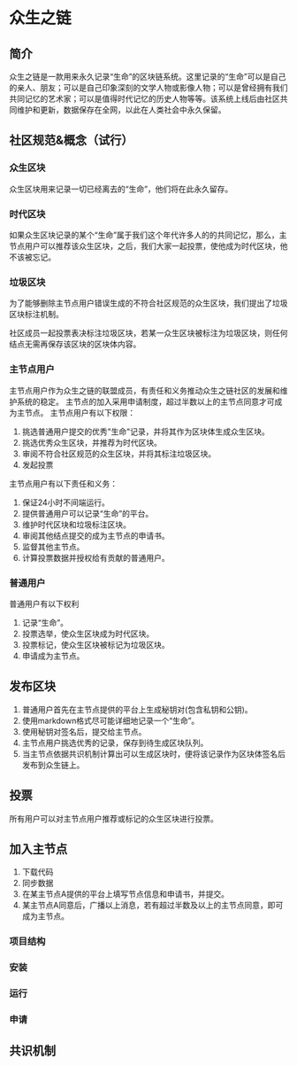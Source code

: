 # 众生之链

## 简介

众生之链是一款用来永久记录“生命”的区块链系统。这里记录的“生命”可以是自己的亲人、朋友；可以是自己印象深刻的文学人物或影像人物；可以是曾经拥有我们共同记忆的艺术家；可以是值得时代记忆的历史人物等等。该系统上线后由社区共同维护和更新，数据保存在全网，以此在人类社会中永久保留。

## 社区规范&概念（试行）

### 众生区块

众生区块用来记录一切已经离去的“生命”，他们将在此永久留存。

### 时代区块

如果众生区块记录的某个“生命”属于我们这个年代许多人的的共同记忆，那么，主节点用户可以推荐该众生区块，之后，我们大家一起投票，使他成为时代区块，他不该被忘记。

### 垃圾区块

为了能够删除主节点用户错误生成的不符合社区规范的众生区块，我们提出了垃圾区块标注机制。

社区成员一起投票表决标注垃圾区块，若某一众生区块被标注为垃圾区块，则任何结点无需再保存该区块的区块体内容。

### 主节点用户

主节点用户作为众生之链的联盟成员，有责任和义务推动众生之链社区的发展和维护系统的稳定。 主节点的加入采用申请制度，超过半数以上的主节点同意才可成为主节点。 主节点用户有以下权限：

1. 挑选普通用户提交的优秀"生命"记录，并将其作为区块体生成众生区块。
2. 挑选优秀众生区块，并推荐为时代区块。
3. 审阅不符合社区规范的众生区块，并将其标注垃圾区块。
4. 发起投票

主节点用户有以下责任和义务：

1. 保证24小时不间端运行。
2. 提供普通用户可以记录“生命”的平台。
3. 维护时代区块和垃圾标注区块。
4. 审阅其他结点提交的成为主节点的申请书。
5. 监督其他主节点。
6. 计算投票数据并授权给有贡献的普通用户。

### 普通用户

普通用户有以下权利

1. 记录“生命”。
2. 投票选举，使众生区块成为时代区块。
3. 投票标记，使众生区块被标记为垃圾区块。
4. 申请成为主节点。

## 发布区块

1. 普通用户首先在主节点提供的平台上生成秘钥对(包含私钥和公钥)。
2. 使用markdown格式尽可能详细地记录一个“生命”。
3. 使用秘钥对签名后，提交给主节点。
4. 主节点用户挑选优秀的记录，保存到待生成区块队列。
5. 当主节点依据共识机制计算出可以生成区块时，便将该记录作为区块体签名后发布到众生链上。

## 投票

所有用户可以对主节点用户推荐或标记的众生区块进行投票。

## 加入主节点

1. 下载代码
2. 同步数据
3. 在某主节点A提供的平台上填写节点信息和申请书，并提交。
4. 某主节点A同意后，广播以上消息，若有超过半数及以上的主节点同意，即可成为主节点。

### 项目结构

### 安装

### 运行

### 申请

## 共识机制
